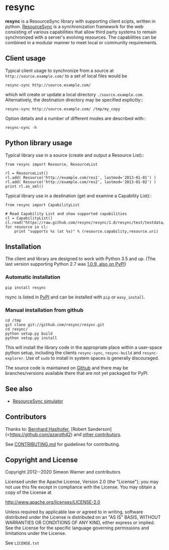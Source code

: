 # resync

**resync** is a ResourceSync library with supporting client scipts,
written in python.
[ResourceSync](http://www.openarchives.org/rs/) is a synchronization
framework for the web consisting of various capabilities that allow
third party systems to remain synchronized with a server's evolving
resources. The capabilities can be combined in a modular manner to
meet local or community requirements.

## Client usage

Typical client usage to synchronize from a source at
`http://source.example.com/` to a set of local files would be

```
resync-sync http://source.example.com/
```

which will create or update a local directory `./source.example.com`.
Alternatively, the destination directory may be specified explicitly::

```
resync-sync http://source.example.com/ /tmp/my_copy
```

Option details and a number of different modes are described with::

```
resync-sync -h
```

## Python library usage

Typical library use in a source (create and output a Resource List)::

```
from resync import Resource, ResourceList

rl = ResourceList()
rl.add( Resource('http://example.com/res1', lastmod='2013-01-01') )
rl.add( Resource('http://example.com/res2', lastmod='2013-01-02') )
print rl.as_xml()
```

Typical library use in a destination (get and examine a Capability List)::

```
from resync import CapabilityList

# Read Capability List and show supported capabilities
cl = CapabilityList()
cl.read("https://raw.github.com/resync/resync/1.0/resync/test/testdata/examples_from_spec/resourcesync_ex_2_6.xml")
for resource in cl:
    print "supports %s (at %s)" % (resource.capability,resource.uri)
```

## Installation

The client and library are designed to work with Python 3.5 and up. (The
last version supporting Python 2.7 was
[1.0.9, also on PyPI](https://pypi.org/project/resync/1.0.9/))

### Automatic installation

```
pip install resync
```

rsync is listed in [PyPI](http://pypi.python.org/pypi/resync) and can be
installed with `pip` or `easy_install`.

### Manual installation from github

```
cd /tmp
git clone git://github.com/resync/resync.git
cd resync/
python setup.py build
python setup.py install
```

This will install the library code in the appropriate place within
a user-space python setup, including the clients `resync-sync`,
`resync-build` and `resync-explorer`. Use of `sudo` to install in
system spaces is generally discouraged.

The source code is maintained on [Github](https://github.com/resync/resync)
and there may be branches/versions available there that are not
yet packaged for PyPI.

## See also

  * [ResourceSync simulator](http://github.com/resync/simulator)

## Contributors

Thanks to: [Bernhard Haslhofer](https://github.com/behas),
[Robert Sanderson](<https://github.com/azaroth42)
and [other contributors](https://github.com/resync/resync/graphs/contributors).

See [CONTRIBUTING.md](https://github.com/resync/resync/blob/main/CONTRIBUTING.md)
for guidelines for contributing.

## Copyright and License

Copyright 2012--2020 Simeon Warner and contributors

   Licensed under the Apache License, Version 2.0 (the "License");
   you may not use this file except in compliance with the License.
   You may obtain a copy of the License at

   http://www.apache.org/licenses/LICENSE-2.0

   Unless required by applicable law or agreed to in writing, software
   distributed under the License is distributed on an "AS IS" BASIS,
   WITHOUT WARRANTIES OR CONDITIONS OF ANY KIND, either express or implied.
   See the License for the specific language governing permissions and
   limitations under the License.

See `LICENSE.txt`
